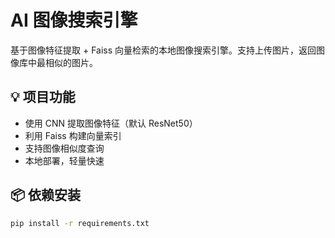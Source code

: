# AI 图像搜索引擎

基于图像特征提取 + Faiss 向量检索的本地图像搜索引擎。支持上传图片，返回图像库中最相似的图片。

## 💡 项目功能

- 使用 CNN 提取图像特征（默认 ResNet50）
- 利用 Faiss 构建向量索引
- 支持图像相似度查询
- 本地部署，轻量快速

## 📦 依赖安装

```bash
pip install -r requirements.txt
```

